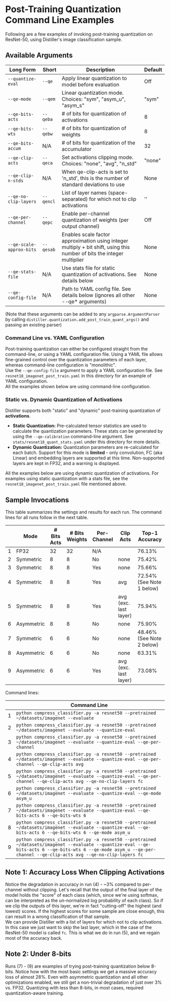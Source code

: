 # Post-Training Quantization Command Line Examples

Following are a few examples of invoking post-training quantization on ResNet-50, using Distiller's image classification sample.  

## Available Arguments

| Long Form                | Short     | Description                                                                           | Default |
|--------------------------|-----------|---------------------------------------------------------------------------------------|---------|
| `--quantize-eval`        | `--qe`    | Apply linear quantization to model before evaluation                                  | Off     |
| `--qe-mode`              | `--qem`   | Linear quantization mode. Choices: "sym", "asym_u", "asym_s"                          | "sym"   |
| `--qe-bits-acts`         | `--qeba`  | # of bits for quantization of activations                                             | 8       |
| `--qe-bits-wts`          | `--qebw`  | # of bits for quantization of weights                                                 | 8       |
| `--qe-bits-accum`        | N/A       | # of bits for quantization of the accumulator                                         | 32      |
| `--qe-clip-acts`         | `--qeca`  | Set activations clipping mode. Choices: "none", "avg", "n_std"                        | "none"  |
| `--qe-clip-n-stds`       | N/A       | When qe-clip-acts is set to 'n_std', this is the number of standard deviations to use | None    |
| `--qe-no-clip-layers`    | `--qencl` | List of layer names (space-separated) for which not to clip activations               | ''      |
| `--qe-per-channel`       | `--qepc`  | Enable per-channel quantization of weights (per output channel)                       | Off     |
| `--qe-scale-approx-bits` | `--qesab` | Enables scale factor approximation using integer multiply + bit shift, using this number of bits the integer multiplier | None |
| `--qe-stats-file`        | N/A       | Use stats file for static quantization of activations. See details below              | None    |
| `--qe-config-file`       | N/A       | Path to YAML config file. See details below (ignores all other --qe* arguments)       | None    |  

(Note that these arguments can be added to any `argparse.ArgumentParser` by calling `distiller.quantization.add_post_train_quant_args()` and passing an existing parser)

### Command Line vs. YAML Configuration

Post-training quantization can either be configured straight from the command-line, or using a YAML configuration file. Using a YAML file allows fine-grained control over the quantization parameters of each layer, whereas command-line configuration is "monolithic".   
Use the `--qe-config-file` argument to apply a YAML configuration file. See `resnet18_imagenet_post_train.yaml` in this directory for an example of YAML configuration.  
All the examples shown below are using command-line configuration.  

### Static vs. Dynamic Quantization of Activations

Distiller supports both "static" and "dynamic" post-training quantization of **activations**.

* **Static Quantization:** Pre-calculated tensor statistics are used to calculate the quantization parameters. These stats can be generated by using the `--qe-calibration` command-line argument. See `stats/resnet18_quant_stats.yaml` under this directory for more details.
* **Dynamic Quantization:** Quantization parameters are re-calculated for each batch. Support for this mode is **limited** - only convolution, FC (aka Linear) and embedding layers are supported at this time. Non-supported layers are kept in FP32, and a warning is displayed.

All the examples below are using dynamic quantization of activations. For examples using static quantization with a stats file, see the `resnet18_imagenet_post_train.yaml` file mentioned above.  

## Sample Invocations

This table summarizes the settings and results for each run. The command lines for all runs follow in the next table.

|   | Mode       | # Bits Acts | # Bits Weights | Per-Channel | Clip Acts             | Top-1 Accuracy |
|---|------------|-------------|----------------|-------------|-----------------------|----------------|
| 1 | FP32       | 32          | 32             | N/A         |                       | 76.13%         |
| 2 | Symmetric  | 8           | 8              | No          | none                  | 75.42%         |
| 3 | Symmetric  | 8           | 8              | Yes         | none                  | 75.66%         |
| 4 | Symmetric  | 8           | 8              | Yes         | avg                   | 72.54% (See Note 1 below) |
| 5 | Symmetric  | 8           | 8              | Yes         | avg (exc. last layer) | 75.94%         |
| 6 | Asymmetric | 8           | 8              | No          | none                  | 75.90%         |
| 7 | Symmetric  | 6           | 6              | No          | none                  | 48.46% (See Note 2 below) |
| 8 | Asymmetric | 6           | 6              | No          | none                  | 63.31%         |
| 9 | Asymmetric | 6           | 6              | Yes         | avg (exc. last layer) | 73.08%         |

Command lines:

|   | Command Line |
|---|--------------|
| 1 | `python compress_classifier.py -a resnet50 --pretrained ~/datasets/imagenet --evaluate`
| 2 | `python compress_classifier.py -a resnet50 --pretrained ~/datasets/imagenet --evaluate --quantize-eval`
| 3 | `python compress_classifier.py -a resnet50 --pretrained ~/datasets/imagenet --evaluate --quantize-eval --qe-per-channel`
| 4 | `python compress_classifier.py -a resnet50 --pretrained ~/datasets/imagenet --evaluate --quantize-eval --qe-per-channel --qe-clip-acts avg`
| 5 | `python compress_classifier.py -a resnet50 --pretrained ~/datasets/imagenet --evaluate --quantize-eval --qe-per-channel --qe-clip-acts avg --qe-no-clip-layers fc`
| 6 | `python compress_classifier.py -a resnet50 --pretrained ~/datasets/imagenet --evaluate --quantize-eval --qe-mode asym_u`
| 7 | `python compress_classifier.py -a resnet50 --pretrained ~/datasets/imagenet --evaluate --quantize-eval --qe-bits-acts 6 --qe-bits-wts 6`
| 8 | `python compress_classifier.py -a resnet50 --pretrained ~/datasets/imagenet --evaluate --quantize-eval --qe-bits-acts 6 --qe-bits-wts 6 --qe-mode asym_u`
| 9 | `python compress_classifier.py -a resnet50 --pretrained ~/datasets/imagenet --evaluate --quantize-eval --qe-bits-acts 6 --qe-bits-wts 6 --qe-mode asym_u --qe-per-channel --qe-clip-acts avg --qe-no-clip-layers fc`

## Note 1: Accuracy Loss When Clipping Activations

Notice the degradation in accuracy in run (4) - ~3% compared to per-channel without clipping. Let's recall that the output of the final layer of the model holds the "score" of each class (which, since we're using softmax, can be interpreted as the un-normalized log probability of each class). So if we clip the outputs of this layer, we're in fact "cutting-off" the highest (and lowest) scores. If the highest scores for some sample are close enough, this can result in a wrong classification of that sample.  
We can provide Distiller with a list of layers for which not to clip activations. In this case we just want to skip the last layer, which in the case of the ResNet-50 model is called `fc`. This is what we do in run (5), and we regain most of the accuracy back.

## Note 2: Under 8-bits

Runs (7) - (9) are examples of trying post-training quantization below 8-bits. Notice how with the most basic settings we get a massive accuracy loss of almost 28%. Even with asymmetric quantization and all other optimizations enabled, we still get a non-trivial degradation of just over 3% vs. FP32. Quantizing with less than 8-bits, in most cases, required quantization-aware training.